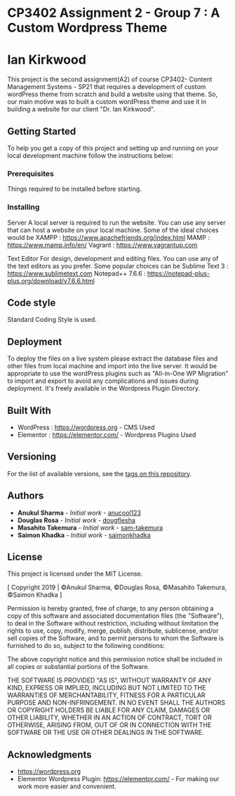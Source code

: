 # CP3402 Assignment 2 - Group 7 : A Custom Wordpress Theme


# Ian Kirkwood

This project is the second assignment(A2) of course CP3402- Content Management Systems - SP21 that requires a development of custom wordPress theme from scratch and build a website using that theme. So, our main motive was to built a custom wordPress theme and use it in building a website for our client "Dr. Ian Kirkwood".

## Getting Started

To help you get a copy of this project and setting up and running on your local development machine follow the instructions below:

### Prerequisites

Things required to be installed before starting.

### Installing

Server
A local server is required to run the website. You can use any server that can host a website on your local machine. Some of the ideal choices would be 
XAMPP : https://www.apachefriends.org/index.html
MAMP : https://www.mamp.info/en/
Vagrant : https://www.vagrantup.com

Text Editor
For design, development and editing files. You can use any of the text editors as you prefer. Some popular choices can be
Sublime Text 3 : https://www.sublimetext.com
Notepad++ 7.6.6 : https://notepad-plus-plus.org/download/v7.6.6.html

## Code style
Standard Coding Style is used.

## Deployment

To deploy the files on a live system please extract the database files and other files from local machine and import into the live server. It would be appropriate to use the wordPress plugins such as "All-in-One WP Migration" to import and export to avoid any complications and issues during deployment. It's freely available in the Wordpress Plugin Directory.

## Built With

*  WordPress : https://wordpress.org - CMS Used
*  Elementor : https://elementor.com/ - Wordpress Plugins Used


## Versioning

For the list of available versions, see the [tags on this repository](https://github.com/cp5637-sp21-2019-assessment2/Team-007). 

## Authors

* **Anukul Sharma** - *Initial work* - [anucool123](https://github.com/anucool123)
* **Douglas Rosa** - *Initial work* - [dougflesha](https://github.com/dougflesha)
* **Masahito Takemura** - *Initial work* - [sam-takemura](https://github.com/sam-takemura)
* **Saimon Khadka** - *Initial work* - [saimonkhadka](https://github.com/saimonkhadka)


## License

This project is licensed under the MIT License.

[ Copyright 2019 | ©Anukul Sharma, ©Douglas Rosa, ©Masahito Takemura, ©Saimon Khadka ]

Permission is hereby granted, free of charge, to any person obtaining a copy of this software and associated documentation files (the "Software"), to deal in the Software without restriction, including without limitation the rights to use, copy, modify, merge, publish, distribute, sublicense, and/or sell copies of the Software, and to permit persons to whom the Software is furnished to do so, subject to the following conditions:

The above copyright notice and this permission notice shall be included in all copies or substantial portions of the Software.

THE SOFTWARE IS PROVIDED "AS IS", WITHOUT WARRANTY OF ANY KIND, EXPRESS OR IMPLIED, INCLUDING BUT NOT LIMITED TO THE WARRANTIES OF MERCHANTABILITY, FITNESS FOR A PARTICULAR PURPOSE AND NON-INFRINGEMENT. IN NO EVENT SHALL THE AUTHORS OR COPYRIGHT HOLDERS BE LIABLE FOR ANY CLAIM, DAMAGES OR OTHER LIABILITY, WHETHER IN AN ACTION OF CONTRACT, TORT OR OTHERWISE, ARISING FROM, OUT OF OR IN CONNECTION WITH THE SOFTWARE OR THE USE OR OTHER DEALINGS IN THE SOFTWARE.

## Acknowledgments

* https://wordpress.org
* Elementor Wordpress Plugin: https://elementor.com/ - For making our work more easier and convenient.

